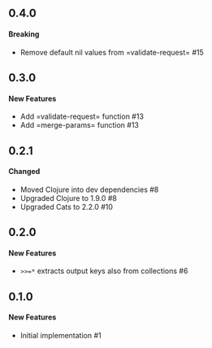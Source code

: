 ## 0.4.0

#### Breaking

  - Remove default nil values from =validate-request= #15


## 0.3.0

#### New Features

  - Add =validate-request= function #13
  - Add =merge-params= function #13


## 0.2.1

#### Changed

  - Moved Clojure into dev dependencies #8
  - Upgraded Clojure to 1.9.0 #8
  - Upgraded Cats to 2.2.0 #10

## 0.2.0

#### New Features

  - `>>=*` extracts output keys also from collections #6

## 0.1.0

#### New Features

  - Initial implementation #1
